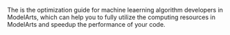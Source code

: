 The is the optimization guide for machine leaerning algorithm developers in ModelArts, which can help you to fully utilize the computing resources in ModelArts and speedup the performance of your code.
